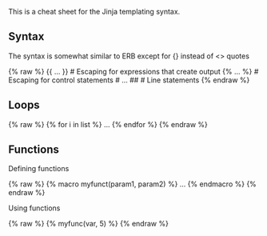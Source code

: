 This is a cheat sheet for the Jinja templating syntax.

## Syntax

The syntax is somewhat similar to ERB except for {} instead of <> quotes

{% raw %}
     {{ ... }}           # Escaping for expressions that create output
     {% ... %}           # Escaping for control statements
     # ... ##            # Line statements
{% endraw %}

## Loops

{% raw %}
     {% for i in list %} ... {% endfor %}
{% endraw %}

## Functions

Defining functions

{% raw %}
     {% macro myfunct(param1, param2) %}
     ...
     {% endmacro %}
{% endraw %}
     
Using functions

{% raw %}
     {% myfunc(var, 5) %}
{% endraw %}
